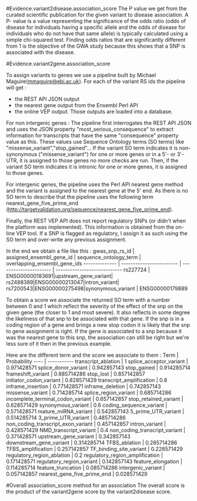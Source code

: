 #Evidence.variant2disease.association_score
The P value we get from the curated scientific publication for the given variant to disease association.
A P- value is a value representing the significance of the odds ratio (odds of disease for individuals having a specific
allele and the odds of disease for individuals who do not have that same allele) is typically calculated using a simple
chi-squared test. Finding odds ratios that are significantly different from 1 is the objective of the GWA study because
this shows that a SNP is associated with the disease.

#Evidence.variant2gene.association_score

To assign variants to genes we use a pipeline built by Michael Maguire(mmaguire@ebi.ac.uk).
For each of the variant RS ids the pipeline will get :
* the REST API JSON output
* the nearest gene output from the Ensembl Perl API
* the online VEP output.
Those outputs are loaded into a database.

For non intergenic genes :
The pipeline first interrogates the REST API JSON and uses the JSON property "most_serious_consequence" to extract information
for transcripts that have the same "consequence" property value as this. These values use Sequence Ontology terms (SO terms) like
"missense_variant","stop_gained"...
If the variant SO term indicates it is non-synonymous ("missense_variant") for one or more genes or in a 5'- or 3'-UTR,
it is assigned to those genes no more checks are run.
Then, if the variant SO term indicates it is intronic for one or more genes, it is assigned to those genes.

For intergenic genes, the pipeline uses the Perl API nearest gene method and the variant is assigned to the nearest gene at the 5'
end. As there is no SO term to describe that the pipeline uses the following term nearest_gene_five_prime_end (http://targetvalidation.org/sequence/nearest_gene_five_prime_end).

Finally, the REST VEP API does not report regulatory SNPs (or didn't when the platform was implemented). This information
is obtained from the on-line VEP tool. If a SNP is flagged as regulatory, I assign it as such using the SO term and
over-write any previous assignment.

In the end we obtain a file like this :
gwas_snp_rs_id | assigned_ensembl_gene_id | sequence_ontology_term | overlapping_ensembl_gene_ids
-------------- | ------------------------ | ---------------------- | ----------------------------
rs227724 | ENSG00000183691|upstream_gene_variant|
rs2488389|ENSG00000213047|intron_variant|
rs7200543|ENSG00000275498|synonymous_variant | ENSG00000179889

To obtain a score we associate the returned SO term with a number between 0 and 1 which reflect the severity of the effect
of the snp on the given gene (the closer to 1 and most severe). It also reflects in some degree the likeliness of that snp
to be associated with that gene.
If the snp is in a coding region of a gene and brings a new stop codon it is likely that the snp to gene assignment is right.
If the gene is associated to a snp because it was the nearest gene to this snp, the association can still be right but we're less
sure of it then in the previous example.

Here are the different term and the score we associate to them :
Term | Probability
---- | -----------
transcript_ablation	| 1
splice_acceptor_variant	| 0.971428571
splice_donor_variant	| 0.942857143
stop_gained	| 0.914285714
frameshift_variant	| 0.885714286
stop_lost	| 0.857142857
initiator_codon_variant	| 0.828571429
transcript_amplification	| 0.8
inframe_insertion | 0.771428571
inframe_deletion | 0.742857143
missense_variant | 0.714285714
splice_region_variant | 0.685714286
incomplete_terminal_codon_variant | 0.657142857
stop_retained_variant | 0.628571429
synonymous_variant | 0.6
coding_sequence_variant | 0.571428571
mature_miRNA_variant | 0.542857143
5_prime_UTR_variant | 0.514285714
3_prime_UTR_variant | 0.485714286
non_coding_transcript_exon_variant | 0.457142857
intron_variant | 0.428571429
NMD_transcript_variant | 0.4
non_coding_transcript_variant | 0.371428571
upstream_gene_variant | 0.342857143
downstream_gene_variant | 0.314285714
TFBS_ablation | 0.285714286
TFBS_amplification | 0.257142857
TF_binding_site_variant | 0.228571429
regulatory_region_ablation | 0.2
regulatory_region_amplification | 0.171428571
regulatory_region_variant | 0.142857143
feature_elongation | 0.114285714
feature_truncation | 0.085714286
intergenic_variant | 0.057142857
nearest_gene_five_prime_end | 0.028571429

#Overall association_score method for an association
The overall score is the product of the variant2gene score by the variant2disease score.
